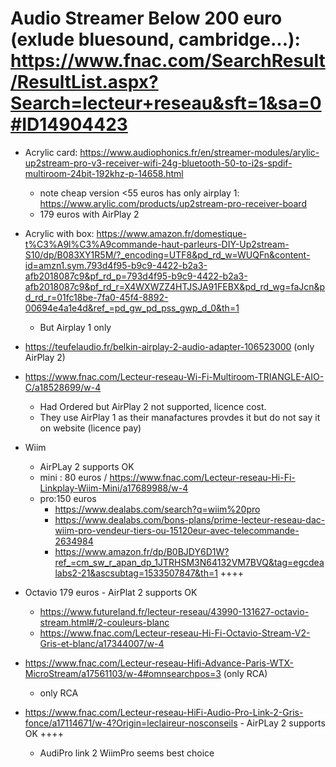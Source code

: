 # Audio Streamer Below 200 euro (exlude bluesound, cambridge...): https://www.fnac.com/SearchResult/ResultList.aspx?Search=lecteur+reseau&sft=1&sa=0#ID14904423

- Acrylic card: https://www.audiophonics.fr/en/streamer-modules/arylic-up2stream-pro-v3-receiver-wifi-24g-bluetooth-50-to-i2s-spdif-multiroom-24bit-192khz-p-14658.html
  - note cheap version <55 euros has only airplay 1: https://www.arylic.com/products/up2stream-pro-receiver-board 
  - 179 euros with AirPlay 2 

- Acrylic with box: https://www.amazon.fr/domestique-t%C3%A9l%C3%A9commande-haut-parleurs-DIY-Up2stream-S10/dp/B083XY1R5M/?_encoding=UTF8&pd_rd_w=WUQFn&content-id=amzn1.sym.793d4f95-b9c9-4422-b2a3-afb2018087c9&pf_rd_p=793d4f95-b9c9-4422-b2a3-afb2018087c9&pf_rd_r=X4WXWZZ4HTJSJA91FEBX&pd_rd_wg=faJcn&pd_rd_r=01fc18be-7fa0-45f4-8892-00694e4a1e4d&ref_=pd_gw_pd_pss_gwp_d_0&th=1
  - But Airplay 1 only

- https://teufelaudio.fr/belkin-airplay-2-audio-adapter-106523000 (only AirPlay 2)


- https://www.fnac.com/Lecteur-reseau-Wi-Fi-Multiroom-TRIANGLE-AIO-C/a18528699/w-4
  - Had Ordered but AirPlay 2 not supported, licence cost.
  - They use AirPlay 1 as their manafactures provdes it but do not say it on website (licence pay)

- Wiim
  - AirPLay 2 supports OK
  - mini : 80 euros / https://www.fnac.com/Lecteur-reseau-Hi-Fi-Linkplay-Wiim-Mini/a17689988/w-4
  - pro:150 euros
    - https://www.dealabs.com/search?q=wiim%20pro
    - https://www.dealabs.com/bons-plans/prime-lecteur-reseau-dac-wiim-pro-vendeur-tiers-ou-15120eur-avec-telecommande-2634984
    - https://www.amazon.fr/dp/B0BJDY6D1W?ref_=cm_sw_r_apan_dp_1JTRHSM3N64132VM7BVQ&tag=egcdealabs2-21&ascsubtag=1533507847&th=1 ++++


- Octavio 179 euros - AirPlat 2 supports OK
  - https://www.futureland.fr/lecteur-reseau/43990-131627-octavio-stream.html#/2-couleurs-blanc
  - https://www.fnac.com/Lecteur-reseau-Hi-Fi-Octavio-Stream-V2-Gris-et-blanc/a17344007/w-4

- https://www.fnac.com/Lecteur-reseau-Hifi-Advance-Paris-WTX-MicroStream/a17561103/w-4#omnsearchpos=3 (only RCA)
  - only RCA

- https://www.fnac.com/Lecteur-reseau-HiFi-Audio-Pro-Link-2-Gris-fonce/a17114671/w-4?Origin=leclaireur-nosconseils  - AirPLay 2 supports OK ++++
  - AudiPro link 2
WiimPro seems best choice
